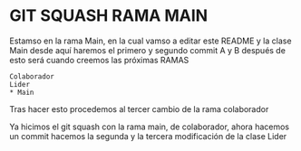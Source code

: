 # GIT SQUASH RAMA MAIN

Estamso en la rama Main, en la cual vamso a editar este README y la clase Main
desde aquí haremos el primero y segundo commit A y B después de esto será cuando creemos las próximas RAMAS
    
    Colaborador
    Lider
    * Main

Tras hacer esto procedemos al tercer cambio de la rama colaborador

Ya hicimos el git squash con la rama main, de colaborador, ahora hacemos un commit
hacemos la segunda y la tercera modificación de la clase Lider 